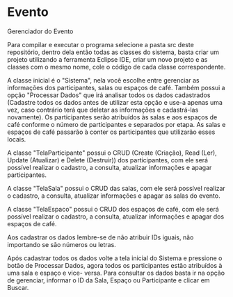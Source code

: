 # Evento
Gerenciador do Evento

Para compilar e executar o programa selecione a pasta src deste repositório, dentro dela então todas as classes do sistema, basta criar um projeto utilizando a ferramenta Eclipse
IDE, criar um novo projeto e as classes com o mesmo nome, cole o código de cada classe correspondente.

A classe inicial é o "Sistema", nela você escolhe entre gerenciar as informações dos participantes, salas ou espaços de café. Também possui a opção "Processar Dados" que irá 
analisar todos os dados cadastrados (Cadastre todos os dados antes de utilizar esta opção e use-a apenas uma vez, caso contrário terá que deletar as informações e cadastrá-las 
novamente). Os participantes serão atribuídos às salas e aos espaços de café conforme o número de participantes e separados por etapa.  As salas e espaços de café passarão à 
conter os participantes que utilizarão esses locais.

A classe "TelaParticipante" possui o CRUD (Create (Criação), Read (Ler), Update (Atualizar) e Delete (Destruir)) dos participantes, com ele será possível realizar o cadastro, a
consulta, atualizar informações e apagar participantes.

A classe "TelaSala" possui o CRUD das salas, com ele será possível realizar o cadastro, a consulta, atualizar informações e apagar as salas do evento.

A classe "TelaEspaco" possui o CRUD dos espaços de café, com ele será possível realizar o cadastro, a consulta, atualizar informações e apagar dos espaços de café.

Aos cadastrar os dados lembre-se de não atribuir IDs iguais, não importando se são números ou letras.

Após cadastrar todos os dados volte a tela inicial do Sistema e pressione o botão de Processar Dados, agora todos os participantes estão atribuídos à uma sala e espaço e vice-
versa. Para consultar os dados basta ir na opção de gerenciar, informar o ID da Sala, Espaço ou Participante e clicar em Buscar.
